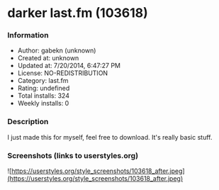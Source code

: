 # darker last.fm (103618)

### Information
- Author: gabekn (unknown)
- Created at: unknown
- Updated at: 7/20/2014, 6:47:27 PM
- License: NO-REDISTRIBUTION
- Category: last.fm
- Rating: undefined
- Total installs: 324
- Weekly installs: 0


### Description
I just made this for myself, feel free to download. It's really basic stuff.


### Screenshots (links to userstyles.org)
![https://userstyles.org/style_screenshots/103618_after.jpeg](https://userstyles.org/style_screenshots/103618_after.jpeg)


